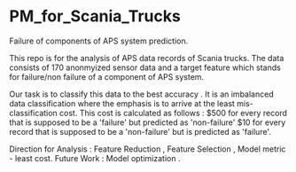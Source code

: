 # PM_for_Scania_Trucks
Failure of components of APS system prediction.

This repo is for the analysis of APS data records of Scania trucks. The data consists of 170 anonmyized sensor data and a target feature which stands for failure/non failure of a component of APS system. 

Our task is to classify this data to the best accuracy . It is an imbalanced data classification where the emphasis is to arrive at the least mis-classification cost. This cost is calculated as follows : 
$500 for every record that is supposed to be a 'failure' but predicted as 'non-failure' 
$10 for every record that is supposed to be a 'non-failure' but is predicted as 'failure'.

Direction for Analysis : Feature Reduction , Feature Selection , Model metric - least cost.
Future Work : Model optimization .
